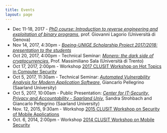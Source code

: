 ```yaml
---
title: Events
layout: page
---
```


* Dec 11-18, 2017 - [*PhD course: Introduction to reverse engineering and exploitation of binary programs*](phd-course-binaries), prof. Giovanni Lagorio (Università di Genova)
* Nov 14, 2017, 4:30pm - [*Boeing-UNIGE Scholarship Project 2017/2018: presentation to the students*](boeing-unige-presentation)
* Oct 20, 2017, 4:00pm - Technical Seminar: [*Monero: the dark side of cryptocurrencies*](monero), Prof. Massimiliano Sala (Università di Trento)
* Oct 17, 2017, 2:00pm - Workshop [2017 CLUSIT Workshop on Hot Topics in Computer Security](clusit-17)
* Oct 5, 2017, 11:30am - Technical Seminar: [ *Automated Vulnerability Analysis for Modern Application Software*](cispa), Giancarlo Pellegrino (Saarland University)
* Oct 5, 2017, 10:00am - Public Presentation: [*Center for IT-Security, Privacy and Accountability - Saarland Univ*](cispa), Sandra Strohbach and Giancarlo Pellegrino (Saarland University)
* Nov. 12, 2015, 9:30am - Workshop [2015 CLUSIT Workshop on Security of Mobile Applications](clusit-15)
* Oct. 6, 2014, 2:00pm - Workshop [2014 CLUSIT Workshop on Mobile Security](clusit-14)
